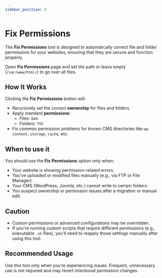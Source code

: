 ```yaml
---
sidebar_position: 8
---
```


# Fix Permissions
The **Fix Permissions** tool is designed to automatically correct file and folder permissions for your websites, ensuring that they are secure and function properly.

Open **Fix Permissions**  page and set the path or leave empty (`/var/www/html/`) to go over all files.

## How It Works
Clicking the **Fix Permissions** button will:

- Recursively set the correct **ownership** for files and folders.
- Apply standard **permissions**:
  - Files: `644`
  - Folders: `755`
- Fix common permission problems for known CMS directories like `wp-content`, `storage`, `cache`, etc.

## When to use it
You should use the **Fix Permissions** option only when:

- Your website is showing permission-related errors.
- You've uploaded or modified files manually (e.g., via FTP or File Manager).
- Your CMS (WordPress, Joomla, etc.) cannot write to certain folders.
- You suspect ownership or permission issues after a migration or manual edit.

## Caution

- Custom permissions or advanced configurations may be overridden.
- If you're running custom scripts that require different permissions (e.g., executable `.sh` files), you'll need to reapply those settings manually after using this tool.

## Recommended Usage

Use this tool only when you’re experiencing issues. Frequent, unnecessary use is not required and may revert intentional permission changes.
